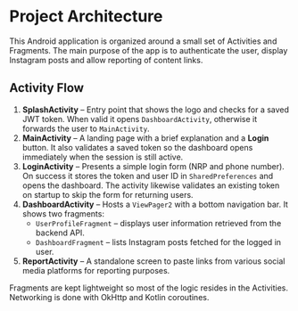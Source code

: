 # Project Architecture

This Android application is organized around a small set of Activities and Fragments.
The main purpose of the app is to authenticate the user, display Instagram posts
and allow reporting of content links.

## Activity Flow

1. **SplashActivity** – Entry point that shows the logo and checks for a saved
   JWT token. When valid it opens `DashboardActivity`, otherwise it forwards the
   user to `MainActivity`.
2. **MainActivity** – A landing page with a brief explanation and a **Login**
   button. It also validates a saved token so the dashboard opens immediately
   when the session is still active.
3. **LoginActivity** – Presents a simple login form (NRP and phone number).
   On success it stores the token and user ID in `SharedPreferences` and opens
   the dashboard. The activity likewise validates an existing token on startup
   to skip the form for returning users.
4. **DashboardActivity** – Hosts a `ViewPager2` with a bottom navigation bar.
   It shows two fragments:
   - `UserProfileFragment` – displays user information retrieved from the
     backend API.
   - `DashboardFragment` – lists Instagram posts fetched for the logged in user.
5. **ReportActivity** – A standalone screen to paste links from various social
   media platforms for reporting purposes.

Fragments are kept lightweight so most of the logic resides in the Activities.
Networking is done with OkHttp and Kotlin coroutines.
